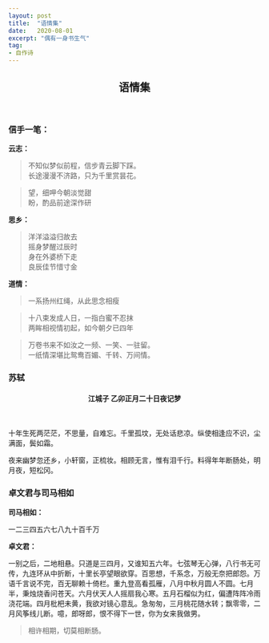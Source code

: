 ```yaml
---
layout: post
title:  "语情集"
date:   2020-08-01
excerpt: "偶有一身书生气"
tag:
- 自作诗
---
```


<center><H2><b>语情集</b></H2></center><br>



### 信手一笔：

**云志：**

> 不知似梦似前程，信步青云脚下踩。 <br>长途漫漫不济路，只为千里赏昙花。



>  望，细呷今朝淡觉甜<br>盼，酌品前途深作研





**思乡：**

> 洋洋溢溢归故去<br>
> 摇身梦醒过辰时<br>身在外婆桥下走<br>良辰佳节惜寸金



**道情：**

> 一系扬州红绳，从此思念相瘦<br>

> 十八束发成人日，一指白蜜不忍抹<br>两眸相视情初起，如今朝夕已四年

> 万卷书来不如汝之一频、一笑、一驻留。<br>一纸情深堪比鸳鸯百媚、千转、万间情。

>



<!--**自省**-->







### <!--摘：-->

### 苏轼



<center><H4><b>江城子 乙卯正月二十日夜记梦</b></H4></center><br>

十年生死两茫茫，不思量，自难忘。千里孤坟，无处话悲凉。纵使相逢应不识，尘满面，鬓如霜。

夜来幽梦忽还乡，小轩窗，正梳妆。相顾无言，惟有泪千行。料得年年断肠处，明月夜，短松冈。





### 卓文君与司马相如

**司马相如：**

一二三四五六七八九十百千万

**卓文君：**

一别之后，二地相悬。只道是三四月，又谁知五六年。七弦琴无心弹，八行书无可传，九连环从中折断，十里长亭望眼欲穿。百思想，千系念，万般无奈把郎怨。万语千言说不完，百无聊赖十倚栏。重九登高看孤雁，八月中秋月圆人不圆。七月半，秉烛烧香问苍天。六月伏天人人摇扇我心寒。五月石榴似为红，偏遭阵阵冷雨浇花端。四月枇杷未黄，我欲对镜心意乱。急匆匆，三月桃花随水转；飘零零，二月风筝线儿断。噫，郎呀郎，恨不得下一世，你为女来我做男。



> 相许相期，切莫相断肠。